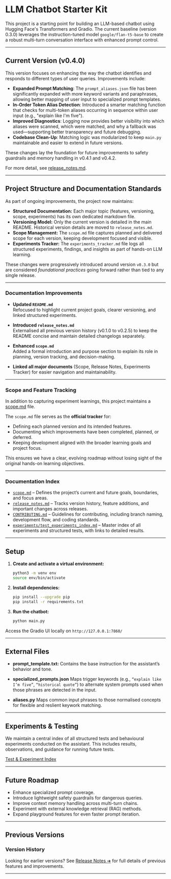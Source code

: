# LLM Chatbot Starter Kit

This project is a starting point for building an LLM-based chatbot using Hugging Face's Transformers and Gradio. The current baseline (version 0.3.0) leverages the instruction-tuned model `google/flan-t5-base` to create a robust multi-turn conversation interface with enhanced prompt control.

---

## Current Version (v0.4.0)

This version focuses on enhancing the way the chatbot identifies and responds to different types of user queries. Improvements include:

- **Expanded Prompt Matching**: The `prompt_aliases.json` file has been significantly expanded with more keyword variants and paraphrases, allowing better mapping of user input to specialized prompt templates.
- **In-Order Token Alias Detection**: Introduced a smarter matching function that checks for multi-token aliases occurring in sequence within user input (e.g., "explain like I'm five").
- **Improved Diagnostics**: Logging now provides better visibility into which aliases were scanned, which were matched, and why a fallback was used—supporting better transparency and future debugging.
- **Codebase Clean-Up**: Matching logic was modularized to keep `main.py` maintainable and easier to extend in future versions.

These changes lay the foundation for future improvements to safety guardrails and memory handling in v0.4.1 and v0.4.2.

For more detail, see [release_notes.md](release_notes.md).

---

## Project Structure and Documentation Standards

As part of ongoing improvements, the project now maintains:

- **Structured Documentation:** Each major topic (features, versioning, scope, experiments) has its own dedicated markdown file.
- **Versioning Model:** Only the current version is detailed in the main README. Historical version details are moved to `release_notes.md`.
- **Scope Management:** The `scope.md` file captures planned and delivered scope for each version, keeping development focused and visible.
- **Experiments Tracker:** The `experiments_tracker.md` file logs all structured experiments, findings, and insights as part of hands-on LLM learning.

These changes were progressively introduced around version `v0.3.0` but are considered *foundational practices* going forward rather than tied to any single release.

---

### Documentation Improvements

- **Updated `README.md`**  
  Refocused to highlight current project goals, clearer versioning, and linked structured experiments.

- **Introduced `release_notes.md`**  
  Externalised all previous version history (v0.1.0 to v0.2.5) to keep the README concise and maintain detailed changelogs separately.

- **Enhanced `scope.md`**  
  Added a formal introduction and purpose section to explain its role in planning, version tracking, and decision-making.

- **Linked all major documents** (Scope, Release Notes, Experiments Tracker) for easier navigation and maintainability.

---

### Scope and Feature Tracking

In addition to capturing experiment learnings, this project maintains a [scope.md](scope.md) file.

The `scope.md` file serves as the **official tracker** for:

- Defining each planned version and its intended features.
- Documenting which improvements have been completed, planned, or deferred.
- Keeping development aligned with the broader learning goals and project focus.

This ensures we have a clear, evolving roadmap without losing sight of the original hands-on learning objectives.

---

### Documentation Index

- [`scope.md`](scope.md) – Defines the project’s current and future goals, boundaries, and focus areas.
- [`release_notes.md`](release_notes.md) – Tracks version history, feature additions, and important changes across releases.
- [`CONTRIBUTING.md`](CONTRIBUTING.md) – Guidelines for contributing, including branch naming, development flow, and coding standards.
- [`experiments/test_experiments_index.md`](experiments/test_experiments_index.md) – Master index of all experiments and structured tests, with links to detailed results.

---

## Setup

1. **Create and activate a virtual environment:**

   ```bash
   python3 -m venv env
   source env/bin/activate

2. **Install dependencies:**

   ```bash
   pip install --upgrade pip
   pip install -r requirements.txt

3. **Run the chatbot:**

   ```bash
   python main.py

Access the Gradio UI locally on `http://127.0.0.1:7860/`

---

## External Files

- **prompt_template.txt:**
  Contains the base instruction for the assistant’s behavior and tone.

- **specialized_prompts.json**
  Maps trigger keywords (e.g., `“explain like I’m five”`, `“historical quote”`) to alternate system prompts used when those phrases are detected in the input.

- **aliases.py**
  Maps common input phrases to those normalised concepts for flexible and reslient keywork matching.

---

## Experiments & Testing

We maintain a central index of all structured tests and behavioural experiments conducted on the assistant. This includes results, observations, and guidance for running future tests.

[Test & Experiment Index](experiments/test_experiments_index.md)

---

## Future Roadmap

- Enhance specialized prompt coverage.
- Introduce lightweight safety guardrails for dangerous queries.
- Improve context memory handling across multi-turn chains.
- Experiment with external knowledge retrieval (RAG) methods.
- Expand playground features for even faster prompt iteration.

---

## Previous Versions

### Version History

Looking for earlier versions? See [Release Notes ➔](release_notes.md) for full details of previous features and improvements.

---
